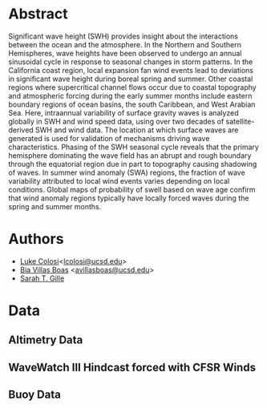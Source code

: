 # Abstract 

Significant wave height (SWH) provides insight about the interactions between the ocean and the atmosphere. In the Northern and Southern Hemispheres, wave heights have been observed to undergo an annual sinusoidal cycle in response to seasonal changes in storm patterns. In the California coast region, local expansion fan wind events lead to deviations in significant wave height during boreal spring and summer. Other coastal regions where supercritical channel flows occur due to coastal topography and atmospheric forcing during the early summer months include eastern boundary regions of ocean basins, the south Caribbean, and West Arabian Sea. Here, intraannual variability of surface gravity waves is analyzed globally in SWH and wind speed data, using over two decades of satellite-derived SWH and wind data. The location at which surface waves are generated is used for validation of mechanisms driving wave characteristics. Phasing of the SWH seasonal cycle reveals that the primary hemisphere dominating the wave field has an abrupt and rough boundary through the equatorial region due in part to topography causing shadowing of waves. In summer wind anomaly (SWA) regions, the fraction of wave variability attributed to local wind events varies depending on local conditions. Global maps of probability of swell based on wave age confirm that wind anomaly regions typically have locally forced waves during the spring and summer months.

# Authors 
* [Luke Colosi](https://lcolosi.github.io/)<<lcolosi@ucsd.edu>>
* [Bia Villas Boas](https://scripps.ucsd.edu/profiles/avillasboas) <<avillasboas@ucsd.edu>>
* [Sarah T. Gille](http://www-pord.ucsd.edu/~sgille/)

# Data

Altimetry Data
--------------

WaveWatch III Hindcast forced with CFSR Winds
--------------------------------------------

Buoy Data
---------
